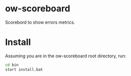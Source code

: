 # ow-scoreboard
Scorebord to show errors metrics.

# Install

Assuming you are in the ow-scoreboard root directory, run:
```bash
cd bin
start install.bat
```

